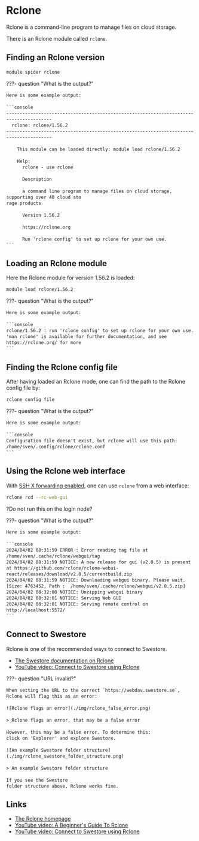 # Rclone

Rclone is a command-line program to manage files on cloud storage.

There is an Rclone module called `rclone`.

## Finding an Rclone version

```bash
module spider rclone
```

???- question "What is the output?"

    Here is some example output:

    ```console
    ---------------------------------------------------------------------------------------
      rclone: rclone/1.56.2
    ---------------------------------------------------------------------------------------

        This module can be loaded directly: module load rclone/1.56.2

        Help:
          rclone - use rclone

          Description

          a command line program to manage files on cloud storage, supporting over 40 cloud sto
    rage products

          Version 1.56.2

          https://rclone.org

          Run 'rclone config' to set up rclone for your own use.
    ```

## Loading an Rclone module

Here the Rclone module for version 1.56.2 is loaded:

```bash
module load rclone/1.56.2
```

???- question "What is the output?"

    Here is some example output:

    ```console
    rclone/1.56.2 : run 'rclone config' to set up rclone for your own use.  'man rclone' is available for further documentation, and see https://rclone.org/ for more
    ```

## Finding the Rclone config file

After having loaded an Rclone mode,
one can find the path to the Rclone config file by:

```bash
rclone config file
```

???- question "What is the output?"

    Here is some example output:

    ```console
    Configuration file doesn't exist, but rclone will use this path:
    /home/sven/.config/rclone/rclone.conf
    ```

## Using the Rclone web interface

With [SSH X forwarding enabled](ssh_x_forwarding.md), one can
use `rclone` from a web interface:

```bash
rclone rcd --rc-web-gui
```

?Do not run this on the login node?

???- question "What is the output?"

    Here is some example output:

    ```console
    2024/04/02 08:31:59 ERROR : Error reading tag file at /home/sven/.cache/rclone/webgui/tag
    2024/04/02 08:31:59 NOTICE: A new release for gui (v2.0.5) is present at https://github.com/rclone/rclone-webui-react/releases/download/v2.0.5/currentbuild.zip
    2024/04/02 08:31:59 NOTICE: Downloading webgui binary. Please wait. [Size: 4763452, Path :  /home/sven/.cache/rclone/webgui/v2.0.5.zip]
    2024/04/02 08:32:00 NOTICE: Unzipping webgui binary
    2024/04/02 08:32:01 NOTICE: Serving Web GUI
    2024/04/02 08:32:01 NOTICE: Serving remote control on http://localhost:5572/
    ```

## Connect to Swestore

Rclone is one of the recommended ways to connect to Swestore.

- [The Swestore documentation on Rclone](https://docs.swestore.se/using/rclone)
- [YouTube video: Connect to Swestore using Rclone](https://youtu.be/_MB2_GjWspw)

???- question "URL invalid?"

    When setting the URL to the correct `https://webdav.swestore.se`,
    Rclone will flag this as an error:

    ![Rclone flags an error](./img/rclone_false_error.png)

    > Rclone flags an error, that may be a false error

    However, this may be a false error. To determine this:
    click on 'Explorer' and explore Swestore.

    ![An example Swestore folder structure](./img/rclone_swestore_folder_structure.png)

    > An example Swestore folder structure

    If you see the Swestore
    folder structure above, Rclone works fine.

## Links

- [The Rclone homepage](https://rclone.org/)
- [YouTube video: A Beginner's Guide To Rclone](https://youtu.be/MwxbX6PNiWA?si=RAG3jpi7uxkYeTuo)
- [YouTube video: Connect to Swestore using Rclone](https://youtu.be/_MB2_GjWspw)

